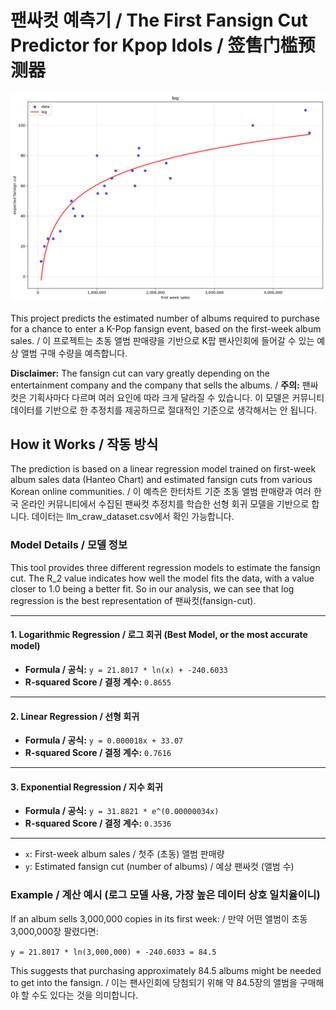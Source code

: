 # 팬싸컷 예측기 / The First Fansign Cut Predictor for Kpop Idols / 签售门槛预测器

![팬싸컷](log.png)

This project predicts the estimated number of albums required to purchase for a chance to enter a K-Pop fansign event, based on the first-week album sales. / 이 프로젝트는 초동 앨범 판매량을 기반으로 K팝 팬사인회에 들어갈 수 있는 예상 앨범 구매 수량을 예측합니다.

**Disclaimer:** The fansign cut can vary greatly depending on the entertainment company and the company that sells the albums. / **주의:** 팬싸컷은 기획사마다 다르며 여러 요인에 따라 크게 달라질 수 있습니다. 이 모델은 커뮤니티 데이터를 기반으로 한 추정치를 제공하므로 절대적인 기준으로 생각해서는 안 됩니다.

## How it Works / 작동 방식

The prediction is based on a linear regression model trained on first-week album sales data (Hanteo Chart) and estimated fansign cuts from various Korean online communities. / 이 예측은 한터차트 기준 초동 앨범 판매량과 여러 한국 온라인 커뮤니티에서 수집된 팬싸컷 추정치를 학습한 선형 회귀 모델을 기반으로 합니다. 데이터는 llm_craw_dataset.csv에서 확인 가능합니다.

### Model Details / 모델 정보

This tool provides three different regression models to estimate the fansign cut. The R_2 value indicates how well the model fits the data, with a value closer to 1.0 being a better fit. So in our analysis, we can see that log regression is the best representation of 팬싸컷(fansign-cut).

---

#### 1. Logarithmic Regression / 로그 회귀 (Best Model, or the most accurate model)
*   **Formula / 공식:** `y = 21.8017 * ln(x) + -240.6033`
*   **R-squared Score / 결정 계수:** `0.8655`

---

#### 2. Linear Regression / 선형 회귀
*   **Formula / 공식:** `y = 0.000018x + 33.07`
*   **R-squared Score / 결정 계수:** `0.7616`

---

#### 3. Exponential Regression / 지수 회귀
*   **Formula / 공식:** `y = 31.8821 * e^(0.00000034x)`
*   **R-squared Score / 결정 계수:** `0.3536`

---

*   `x`: First-week album sales / 첫주 (초동) 앨범 판매량
*   `y`: Estimated fansign cut (number of albums) / 예상 팬싸컷 (앨범 수)

### Example / 계산 예시 (로그 모델 사용, 가장 높은 데이터 상호 일치율이니)

If an album sells 3,000,000 copies in its first week: / 만약 어떤 앨범이 초동 3,000,000장 팔렸다면:

`y = 21.8017 * ln(3,000,000) + -240.6033 = 84.5`

This suggests that purchasing approximately 84.5 albums might be needed to get into the fansign. / 이는 팬사인회에 당첨되기 위해 약 84.5장의 앨범을 구매해야 할 수도 있다는 것을 의미합니다.
